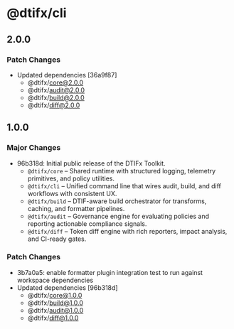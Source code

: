 # @dtifx/cli

## 2.0.0

### Patch Changes

- Updated dependencies [36a9f87]
  - @dtifx/core@2.0.0
  - @dtifx/audit@2.0.0
  - @dtifx/build@2.0.0
  - @dtifx/diff@2.0.0

<!-- markdownlint-disable MD024 -->

## 1.0.0

### Major Changes

- 96b318d: Initial public release of the DTIFx Toolkit.
  - `@dtifx/core` – Shared runtime with structured logging, telemetry primitives, and policy
    utilities.
  - `@dtifx/cli` – Unified command line that wires audit, build, and diff workflows with consistent
    UX.
  - `@dtifx/build` – DTIF-aware build orchestrator for transforms, caching, and formatter pipelines.
  - `@dtifx/audit` – Governance engine for evaluating policies and reporting actionable compliance
    signals.
  - `@dtifx/diff` – Token diff engine with rich reporters, impact analysis, and CI-ready gates.

### Patch Changes

- 3b7a0a5: enable formatter plugin integration test to run against workspace dependencies
- Updated dependencies [96b318d]
  - @dtifx/core@1.0.0
  - @dtifx/build@1.0.0
  - @dtifx/audit@1.0.0
  - @dtifx/diff@1.0.0
